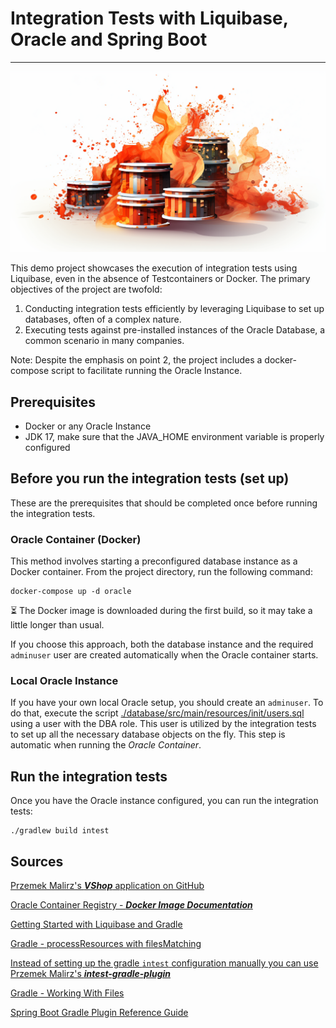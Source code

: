 # Integration Tests with **Liquibase, Oracle** and **Spring Boot**

---

![example-intest-liquibase.png](./docs/img/example-intest-liquibase.png)

This demo project showcases the execution of integration tests using Liquibase, even in the absence of Testcontainers or
Docker. The primary objectives of the project are twofold:

1. Conducting integration tests efficiently by leveraging Liquibase to set up databases, often of a complex nature.
2. Executing tests against pre-installed instances of the Oracle Database, a common scenario in many companies.

Note: Despite the emphasis on point 2, the project includes a docker-compose script to facilitate running the Oracle Instance.

## Prerequisites

- Docker or any Oracle Instance
- JDK 17, make sure that the JAVA_HOME environment variable is properly configured

## Before you run the integration tests (set up)

These are the prerequisites that should be completed once before running the integration tests.

### Oracle Container (Docker)

This method involves starting a preconfigured database instance as a Docker container. From the project directory, run
the following command:

```shell
docker-compose up -d oracle
```

⏳ The Docker image is downloaded during the first build, so it may take a little longer than usual.

If you choose this approach, both the database instance and the required `adminuser` user are created automatically when
the Oracle container starts.

### Local Oracle Instance

If you have your own local Oracle setup, you should create an `adminuser`. To do that, execute the script
[./database/src/main/resources/init/users.sql](./database/src/main/resources/init/users.sql) using a user with the DBA
role. This user is utilized by the integration tests to set up all the necessary database objects on the fly. This step
is automatic when running the *Oracle Container*.

## Run the integration tests

Once you have the Oracle instance configured, you can run the integration tests:

```shell
./gradlew build intest
```

## Sources

[Przemek Malirz's ***VShop*** application on GitHub](https://github.com/pmalirz/vshop)

[Oracle Container Registry - ***Docker Image Documentation***](https://container-registry.oracle.com/ords/f?p=113:4:7132997386216:::4:P4_REPOSITORY,AI_REPOSITORY,AI_REPOSITORY_NAME,P4_REPOSITORY_NAME,P4_EULA_ID,P4_BUSINESS_AREA_ID:803,803,Oracle%20Database%20Express%20Edition,Oracle%20Database%20Express%20Edition,1,0&cs=3O9aDhk0TG62vtwnn1iPt8FwP9tFUTiRoYQQgB2DZFKLEoDK408DPdLm-YsbNEMVvjsmYi9_GzDvKbj2ZJKccmg)

[Getting Started with Liquibase and Gradle](https://contribute.liquibase.com/extensions-integrations/directory/integration-docs/gradle/)

[Gradle - processResources with filesMatching](https://docs.gradle.org/current/dsl/org.gradle.language.jvm.tasks.ProcessResources.html)

[Instead of setting up the gradle `intest` configuration manually you can use Przemek Malirz's ***intest-gradle-plugin***](https://github.com/pmalirz/intest-gradle-plugin)

[Gradle - Working With Files](https://docs.gradle.org/current/userguide/working_with_files.html)

[Spring Boot Gradle Plugin Reference Guide](https://docs.spring.io/spring-boot/docs/current/gradle-plugin/reference/htmlsingle/)